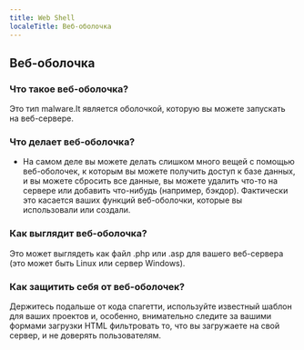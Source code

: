 ---
title: Web Shell
localeTitle: Веб-оболочка
---## Веб-оболочка

### Что такое веб-оболочка?

Это тип malware.It является оболочкой, которую вы можете запускать на веб-сервере.

### Что делает веб-оболочка?

*   На самом деле вы можете делать слишком много вещей с помощью веб-оболочек, к которым вы можете получить доступ к базе данных, и вы можете сбросить все данные, вы можете удалить что-то на сервере или добавить что-нибудь (например, бэкдор). Фактически это касается ваших функций веб-оболочки, которые вы использовали или создали.

### Как выглядит веб-оболочка?

Это может выглядеть как файл .php или .asp для вашего веб-сервера (это может быть Linux или сервер Windows).

### Как защитить себя от веб-оболочек?

Держитесь подальше от кода спагетти, используйте известный шаблон для ваших проектов и, особенно, внимательно следите за вашими формами загрузки HTML фильтровать то, что вы загружаете на свой сервер, и не доверять пользователям.
